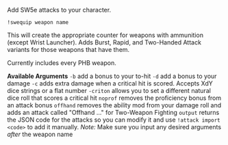 Add SW5e attacks to your character.

`!swequip weapon name`

This will create the appropriate counter for weapons with ammunition (except Wrist Launcher).
Adds Burst, Rapid, and Two-Handed Attack variants for those weapons that have them.

Currently includes every PHB weapon.

__Available Arguments__
`-b` add a bonus to your to-hit
`-d` add a bonus to your damage
`-c` adds extra damage when a critical hit is scored. Accepts XdY dice strings or a flat number
`-criton` allows you to set a different natural dice roll that scores a critical hit
`noprof` removes the proficiency bonus from an attack bonus
`offhand` removes the ability mod from your damage roll and adds an attack called "Offhand ..." for Two-Weapon Fighting
`output` returns the JSON code for the attacks so you can modify it and use `!attack import <code>` to add it manually.
*Note:* Make sure you input any desired arguments *after* the weapon name
